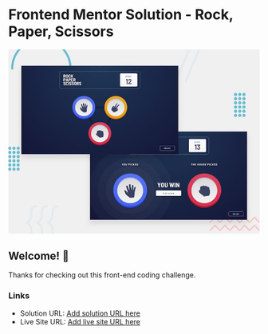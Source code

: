 # Frontend Mentor Solution - Rock, Paper, Scissors

![Design preview for the Rock, Paper, Scissors coding challenge](./images/desktop-preview.jpg)

## Welcome! 👋

Thanks for checking out this front-end coding challenge.

### Links

- Solution URL: [Add solution URL here](https://your-solution-url.com)
- Live Site URL: [Add live site URL here](https://your-live-site-url.com)